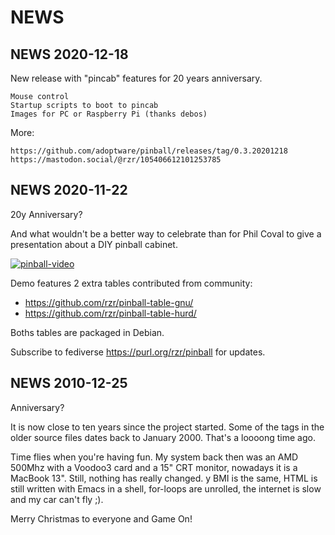 # NEWS #

## NEWS 2020-12-18 ##

New release with "pincab" features for 20 years anniversary.

    Mouse control
    Startup scripts to boot to pincab
    Images for PC or Raspberry Pi (thanks debos) 

More:

    https://github.com/adoptware/pinball/releases/tag/0.3.20201218
    https://mastodon.social/@rzr/105406612101253785 

## NEWS 2020-11-22 ##

20y Anniversary?

And what wouldn't be a better way to celebrate than for Phil Coval
to give a presentation about a DIY pinball cabinet.


[![pinball-video](
https://diode.zone/lazy-static/previews/b764fc94-b455-45f5-a62a-24ec6131112e.jpg
)](
https://rzr.github.io/rzr-presentations/docs/pinball/#/13
"pinball")

Demo features 2 extra tables contributed from community:

- <https://github.com/rzr/pinball-table-gnu/>
- <https://github.com/rzr/pinball-table-hurd/>

Boths tables are packaged in Debian.

Subscribe to fediverse https://purl.org/rzr/pinball for updates.

## NEWS 2010-12-25 ##

Anniversary?

It is now close to ten years since the project started.
Some of the tags in the older source files dates back to January 2000.
That's a loooong time ago.

Time flies when you're having fun.
My system back then was an AMD 500Mhz with a Voodoo3 card and a 15" CRT monitor,
nowadays it is a MacBook 13". Still, nothing has really changed.
y BMI is the same, HTML is still written with Emacs in a shell, for-loops are unrolled,
the internet is slow and my car can't fly ;).

Merry Christmas to everyone and Game On!
